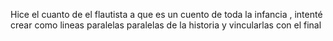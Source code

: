 Hice el cuanto de el flautista a que es un cuento de toda la infancia , 
intenté crear como lineas paralelas paralelas de la historia y vincularlas con el final  
